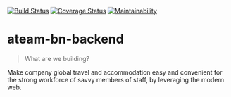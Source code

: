 [![Build Status](https://travis-ci.org/Stackup-Rwanda/ateam-bn-backend.svg?branch=develop)](https://travis-ci.org/Stackup-Rwanda/ateam-bn-backend)
[![Coverage Status](https://coveralls.io/repos/github/Stackup-Rwanda/ateam-bn-backend/badge.svg?branch=develop)](https://coveralls.io/github/Stackup-Rwanda/ateam-bn-backend?branch=develop)
[![Maintainability](https://api.codeclimate.com/v1/badges/816cc6aa5f0b3b9179cf/maintainability)](https://codeclimate.com/github/Stackup-Rwanda/ateam-bn-backend/maintainability)

# ateam-bn-backend

> What are we building?

Make company global travel and accommodation easy and convenient for the strong workforce of savvy members of staff, by leveraging the modern web.
